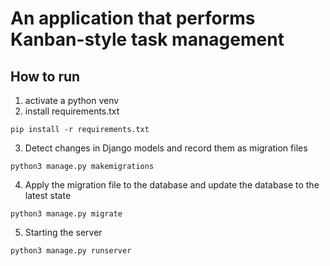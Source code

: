 # An application that performs Kanban-style task management

## How to run

1. activate a python venv
2. install requirements.txt

```
pip install -r requirements.txt
```

3. Detect changes in Django models and record them as migration files

```
python3 manage.py makemigrations
```

4. Apply the migration file to the database and update the database to the latest state

```
python3 manage.py migrate
```

5. Starting the server

```
python3 manage.py runserver
```
